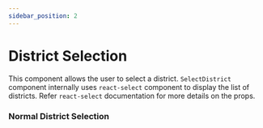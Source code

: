 ```yaml
---
sidebar_position: 2
---
```


# District Selection

This component allows the user to select a district. `SelectDistrict` component
internally uses `react-select` component to display the list of districts. Refer
`react-select` documentation for more details on the props.

### Normal District Selection